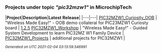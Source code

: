 ### Projects under topic *"pic32mzw1"* in MicrochipTech

|**Project**|**Description**|**Latest Release**|
|---|---|
[PIC32MZW1_Curiosity_OOB](https://github.com/MicrochipTech/PIC32MZW1_Curiosity_OOB) | "Wireless Made Easy!" - OOB demo collateral for PIC23MZW1 Curiosty board | [1.2.5](https://github.com/MicrochipTech/PIC32MZW1_Curiosity_OOB/releases/tag/1.2.5)
[PIC32MZW1_Workshop](https://github.com/MicrochipTech/PIC32MZW1_Workshop) | "Wireless Made Easy!" - Guided System Development to learn PIC32MZ W1 Family Device | 
[PIC32MZW1_Projects](https://github.com/MicrochipTech/PIC32MZW1_Projects) | additional projects for PIC32MZW1 | 


<sub><i>Generated on UTC 2021-02-04 03:13:59.546991</i></sub>
